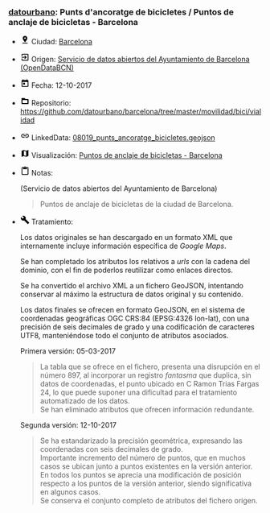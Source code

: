 ### [datourbano](https://github.com/datourbano): Punts d'ancoratge de bicicletes / Puntos de anclaje de bicicletas - Barcelona

* ![](https://raw.githubusercontent.com/datourbano/simbologia/master/_/ubicacion_18.png) Ciudad: [Barcelona](https://datourbano.github.io/barcelona)
* ![](https://raw.githubusercontent.com/datourbano/simbologia/master/_/origen_18.png) Origen: [Servicio de datos abiertos del Ayuntamiento de Barcelona (OpenDataBCN)](http://opendata-ajuntament.barcelona.cat/data/es/dataset/punts-ancoratge-bicicletes)
* ![](https://raw.githubusercontent.com/datourbano/simbologia/master/_/calendario_18.png) Fecha: 12-10-2017
* ![](https://raw.githubusercontent.com/datourbano/simbologia/master/_/carpeta_18.png) Repositorio: https://github.com/datourbano/barcelona/tree/master/movilidad/bici/vialidad
* ![](https://raw.githubusercontent.com/datourbano/simbologia/master/_/enlace_18.png) LinkedData: [08019_punts_ancoratge_bicicletes.geojson](https://raw.githubusercontent.com/datourbano/barcelona/master/movilidad/bici/vialidad/08019_punts_ancoratge_bicicletes.geojson)
* ![](https://raw.githubusercontent.com/datourbano/simbologia/master/_/mapa_18.png) Visualización: [Puntos de anclaje de bicicletas - Barcelona](https://datourbano.github.io/barcelona/movilidad/bici/vialidad/08019_punts_ancoratge_bicicletes)
* ![](https://raw.githubusercontent.com/datourbano/simbologia/master/_/notas_18.png) Notas:

  (Servicio de datos abiertos del Ayuntamiento de Barcelona)
  >Puntos de anclaje de bicicletas de la ciudad de Barcelona.
* ![](https://raw.githubusercontent.com/datourbano/simbologia/master/_/herramienta_18.png) Tratamiento:

  Los datos originales se han descargado en un formato XML que internamente incluye información específica de *Google Maps*. 

    Se han completado los atributos los relativos a *urls* con la cadena del dominio, con el fin de poderlos reutilizar como enlaces directos.

  Se ha convertido el archivo XML a un fichero GeoJSON, intentando conservar al máximo la estructura de datos original y su contenido.

  Los datos finales se ofrecen en formato GeoJSON, en el sistema de coordenadas geográficas OGC CRS:84 (EPSG:4326 lon-lat), con una precisión de seis decimales de grado y una codificación de caracteres UTF8, manteniéndose todo el conjunto de atributos asociados.

  Primera versión: 05-03-2017  
  >La tabla que se ofrece en el fichero, presenta una disrupción en el número 897, al incorporar un registro *fantasma* que duplica, sin datos de coordenadas, el punto ubicado en C Ramon Trias Fargas 24, lo que puede suponer una dificultad para el tratamiento automatizado de los datos.  
  >Se han eliminado atributos que ofrecen información redundante.  

  Segunda versión: 12-10-2017  
  >Se ha estandarizado la precisión geométrica, expresando las coordenadas con seis decimales de grado.  
  >Importante incremento del número de puntos, que en muchos casos se ubican junto a puntos existentes en la versión anterior.  
  >En todos los puntos se aprecia una modificación de posición respecto a los puntos de la versión anterior, siendo significativa en algunos casos.  
  >Se conserva el conjunto completo de atributos del fichero origen.  

